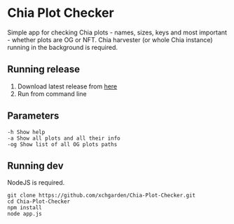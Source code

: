 # Chia Plot Checker
Simple app for checking Chia plots - names, sizes, keys and most important - whether plots are OG or NFT.
Chia harvester (or whole Chia instance) running in the background is required.

## Running release
1. Download latest release from [here](https://github.com/xchgarden/Chia-Plot-Checker/releases)
2. Run from command line

## Parameters
```
-h Show help
-a Show all plots and all their info
-og Show list of all OG plots paths
```

## Running dev
NodeJS is required.
```
git clone https://github.com/xchgarden/Chia-Plot-Checker.git
cd Chia-Plot-Checker
npm install
node app.js
```